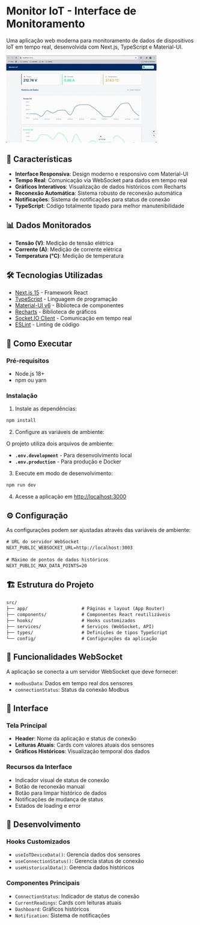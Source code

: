 # Monitor IoT - Interface de Monitoramento

Uma aplicação web moderna para monitoramento de dados de dispositivos IoT em tempo real, desenvolvida com Next.js, TypeScript e Material-UI.

![monitor-iot](./monitor-iot.gif)

## 🚀 Características

- **Interface Responsiva**: Design moderno e responsivo com Material-UI
- **Tempo Real**: Comunicação via WebSocket para dados em tempo real
- **Gráficos Interativos**: Visualização de dados históricos com Recharts
- **Reconexão Automática**: Sistema robusto de reconexão automática
- **Notificações**: Sistema de notificações para status de conexão
- **TypeScript**: Código totalmente tipado para melhor manutenibilidade

## 📊 Dados Monitorados

- **Tensão (V)**: Medição de tensão elétrica
- **Corrente (A)**: Medição de corrente elétrica
- **Temperatura (°C)**: Medição de temperatura

## 🛠️ Tecnologias Utilizadas

- [Next.js 15](https://nextjs.org/) - Framework React
- [TypeScript](https://www.typescriptlang.org/) - Linguagem de programação
- [Material-UI v6](https://mui.com/) - Biblioteca de componentes
- [Recharts](https://recharts.org/) - Biblioteca de gráficos
- [Socket.IO Client](https://socket.io/) - Comunicação em tempo real
- [ESLint](https://eslint.org/) - Linting de código

## 🚀 Como Executar

### Pré-requisitos

- Node.js 18+
- npm ou yarn

### Instalação

1. Instale as dependências:

```bash
npm install
```

2. Configure as variáveis de ambiente:

O projeto utiliza dois arquivos de ambiente:

- **`.env.development`** - Para desenvolvimento local
- **`.env.production`** - Para produção e Docker

3. Execute em modo de desenvolvimento:

```bash
npm run dev
```

4. Acesse a aplicação em [http://localhost:3000](http://localhost:3000)

## ⚙️ Configuração

As configurações podem ser ajustadas através das variáveis de ambiente:

```env
# URL do servidor WebSocket
NEXT_PUBLIC_WEBSOCKET_URL=http://localhost:3003

# Máximo de pontos de dados históricos
NEXT_PUBLIC_MAX_DATA_POINTS=20
```

## 🏗️ Estrutura do Projeto

```
src/
├── app/                    # Páginas e layout (App Router)
├── components/             # Componentes React reutilizáveis
├── hooks/                  # Hooks customizados
├── services/               # Serviços (WebSocket, API)
├── types/                  # Definições de tipos TypeScript
└── config/                 # Configurações da aplicação
```

## 🔄 Funcionalidades WebSocket

A aplicação se conecta a um servidor WebSocket que deve fornecer:

- `modbusData`: Dados em tempo real dos sensores
- `connectionStatus`: Status da conexão Modbus

## 🎨 Interface

### Tela Principal

- **Header**: Nome da aplicação e status de conexão
- **Leituras Atuais**: Cards com valores atuais dos sensores
- **Gráficos Históricos**: Visualização temporal dos dados

### Recursos da Interface

- Indicador visual de status de conexão
- Botão de reconexão manual
- Botão para limpar histórico de dados
- Notificações de mudança de status
- Estados de loading e error

## 🔧 Desenvolvimento

### Hooks Customizados

- `useIoTDeviceData()`: Gerencia dados dos sensores
- `useConnectionStatus()`: Gerencia status de conexão
- `useHistoricalData()`: Gerencia dados históricos

### Componentes Principais

- `ConnectionStatus`: Indicador de status de conexão
- `CurrentReadings`: Cards com leituras atuais
- `Dashboard`: Gráficos históricos
- `Notification`: Sistema de notificações
